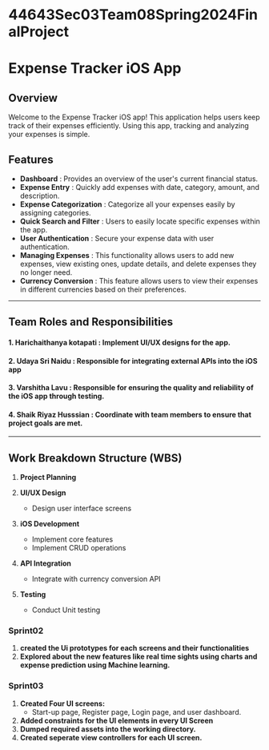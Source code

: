 # 44643Sec03Team08Spring2024FinalProject
# Expense Tracker iOS App

## Overview

Welcome to the Expense Tracker iOS app! This application helps users keep track of their expenses efficiently. Using this app, tracking and analyzing your expenses is simple.

## Features

- **Dashboard** : Provides an overview of the user's current financial status.
- **Expense Entry** :  Quickly add expenses with date, category, amount, and description.
- **Expense Categorization** : Categorize all your expenses easily by assigning categories.
- **Quick Search and Filter** :  Users to easily locate specific expenses within the app.
- **User Authentication** : Secure your expense data with user authentication.
- **Managing Expenses** : This functionality allows users to add new expenses, view existing ones, update details, and delete expenses they no longer need.
- **Currency Conversion** : This feature allows users to view their expenses in different currencies based on their preferences.
****

## Team Roles and Responsibilities

#### 1. Harichaithanya kotapati : Implement UI/UX designs for the app. 

#### 2. Udaya Sri Naidu : Responsible for integrating external APIs into the iOS app

#### 3. Varshitha Lavu : Responsible for ensuring the quality and reliability of the iOS app through testing.

#### 4. Shaik Riyaz Husssian :  Coordinate with team members to ensure that project goals are met.
****
## Work Breakdown Structure (WBS)

1. **Project Planning**

2. **UI/UX Design**
   - Design user interface screens

3. **iOS Development**
   - Implement core features
   - Implement CRUD operations

4. **API Integration**
   - Integrate with currency conversion API

5. **Testing**
   - Conduct Unit testing

### Sprint02
1. **created the Ui prototypes for each screens and their functionalities**
2. **Explored about the new features like real time sights using charts and expense prediction using Machine learning.**

### Sprint03
1. **Created Four UI screens:**
   - Start-up page, Register page, Login page, and user dashboard.
2. **Added constraints for the UI elements in every UI Screen**
3. **Dumped required assets into the working directory.**
4. **Created seperate view controllers for each UI screen.**
